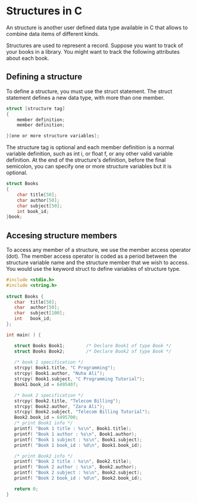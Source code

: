 # Structures in C

An structure is another user defined data type available in C that allows to combine data items of different kinds.

Structures are used to represent a record. Suppose you want to track of your books in a library. You might want to track the following attributes about each book.

## Defining a structure
To define a structure, you must use the struct statement. The struct statement defines a new data type, with more than one member.
```c
struct [structure tag]
{
    member definition;
    member definition;

}[one or more structure variables];
```
The structure tag is optional and each member definition is a normal variable definition, such as int i, or float f, or any other valid variable definition. At the end of the structure's definition, before the final semicolon, you can specify one or more structure variables but it is optional.

```c
struct Books 
{
    char title[50];
    char author[50];
    char subject[50];
    int book_id;
}book;
```

## Accesing structure members
To access any member of a structure, we use the member access operator (dot). The member access operator is coded as a period between the structure variable name and the structure member that we wish to access. You would use the keyword struct to define variables of structure type.

```c
#include <stdio.h>
#include <string.h>
 
struct Books {
   char  title[50];
   char  author[50];
   char  subject[100];
   int   book_id;
};

int main( ) {

   struct Books Book1;        /* Declare Book1 of type Book */
   struct Books Book2;        /* Declare Book2 of type Book */
 
   /* book 1 specification */
   strcpy( Book1.title, "C Programming");
   strcpy( Book1.author, "Nuha Ali"); 
   strcpy( Book1.subject, "C Programming Tutorial");
   Book1.book_id = 6495407;

   /* book 2 specification */
   strcpy( Book2.title, "Telecom Billing");
   strcpy( Book2.author, "Zara Ali");
   strcpy( Book2.subject, "Telecom Billing Tutorial");
   Book2.book_id = 6495700;
   /* print Book1 info */
   printf( "Book 1 title : %s\n", Book1.title);
   printf( "Book 1 author : %s\n", Book1.author);
   printf( "Book 1 subject : %s\n", Book1.subject);
   printf( "Book 1 book_id : %d\n", Book1.book_id);

   /* print Book2 info */
   printf( "Book 2 title : %s\n", Book2.title);
   printf( "Book 2 author : %s\n", Book2.author);
   printf( "Book 2 subject : %s\n", Book2.subject);
   printf( "Book 2 book_id : %d\n", Book2.book_id);

   return 0;
}
```